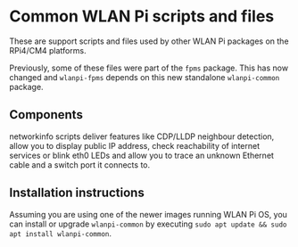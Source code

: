 # Common WLAN Pi scripts and files

These are support scripts and files used by other WLAN Pi packages on the RPi4/CM4 platforms.

Previously, some of these files were part of the `fpms` package. This has now changed and `wlanpi-fpms` depends on this new standalone `wlanpi-common` package.

## Components

networkinfo scripts deliver features like CDP/LLDP neighbour detection, allow you to display public IP address, check reachability of internet services or blink eth0 LEDs and allow you to trace an unknown Ethernet cable and a switch port it connects to. 

## Installation instructions

Assuming you are using one of the newer images running WLAN Pi OS, you can install or upgrade `wlanpi-common` by executing `sudo apt update && sudo apt install wlanpi-common`.
